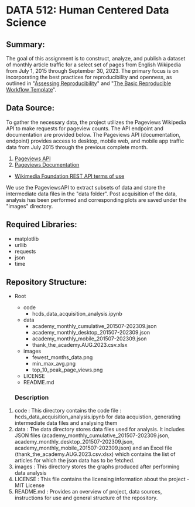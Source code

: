 # DATA 512: Human Centered Data Science

## Summary:
The goal of this assignment is to construct, analyze, and publish a dataset of monthly article traffic for a select set of pages from English Wikipedia from July 1, 2015 through September 30, 2023. The primary focus is on incorporating the best practices for reproducibility and openness, as outlined in "[Assessing Reproducibility](http://www.practicereproducibleresearch.org/core-chapters/2-assessment.html)" and "[The Basic Reproducible Workflow Template](http://www.practicereproducibleresearch.org/core-chapters/3-basic.html)". 

## Data Source:
To gather the necessary data, the project utilizes the Pageviews Wikipedia API to make requests for pageview counts. The API endpoint and documentation are provided below. The Pageviews API (documentation, endpoint) provides access to desktop, mobile web, and mobile app traffic data from July 2015 through the previous complete month.
1. [Pageviews API](https://wikimedia.org/api/rest_v1/#/Pageviews_data/get_metrics_pageviews_aggregate_project_access_agent_granularity_start_end)
2. [Pageviews Documentation](https://wikitech.wikimedia.org/wiki/Analytics/AQS/Pageviews)
* [Wikimedia Foundation REST API terms of use](https://www.mediawiki.org/wiki/API:REST_API#Terms_and_conditions)

We use the PageviewsAPI to extract subsets of data and store the intermediate data files in the "data folder". Post acquisition of the data, analysis has been performed and corresponding plots are saved under the "images" directory. 

## Required Libraries:
- matplotlib
- urllib
- requests
- json
- time


## Repository Structure:
- Root
  - code
    - hcds_data_acquisition_analysis.ipynb
  - data
    - academy_monthly_cumulative_201507-202309.json
    - academy_monthly_desktop_201507-202309.json
    - academy_monthly_mobile_201507-202309.json
    - thank_the_academy.AUG.2023.csv.xlsx
  - images
    - fewest_months_data.png
    - min_max_avg.png
    - top_10_peak_page_views.png
  - LICENSE
  - README.md

  ### Description
1. code : This directory contains the code file : hcds_data_acquisition_analysis.ipynb for data acquistion, generating intermediate data files and analysing them
2. data : The data directory stores data files used for analysis. It includes JSON files (academy_monthly_cumulative_201507-202309.json, academy_monthly_desktop_201507-202309.json, academy_monthly_mobile_201507-202309.json) and an Excel file (thank_the_academy.AUG.2023.csv.xlsx) which contains the list of articles for which the json data has to be fetched.
3. images : This directory stores the graphs produced after performing data analysis
4. LICENSE : This file contains the licensing information about the project - MIT License
5. README.md : Provides an overview of project, data sources, instructions for use and general structure of the repository. 






